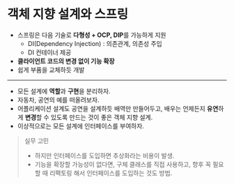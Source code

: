 # 객체 지향 설계와 스프링

- 스프링은 다음 기술로 **다형성 + OCP, DIP**를 가능하게 지원
  - DI(Dependency Injection) : 의존관계, 의존성 주입
  - DI 컨테이너 제공
- **클라이언트 코드의 변경 없이 기능 확장**
- 쉽게 부품을 교체하듯 개발

---

- 모든 설계에 **역할**과 **구현**을 분리하자.
- 자동차, 공연의 예를 떠올려보자.
- 어플리케이션 설계도 공연을 설계하듯 배역만 만들어두고, 배우는 언제든지 **유연**하게 **변경**할 수 있도록 만드는 것이 좋은 객체 지향 설계.
- 이상적으로는 모든 설계에 인터페이스를 부여하자.

> 실무 고민
>
> - 하지만 인터페이스를 도입하면 추상화라는 비용이 발생.
> - 기능을 확장할 가능성이 없다면, 구체 클래스를 직접 사용하고, 향후 꼭 필요할 때 리팩토링 해서 인터페이스를 도입하는 것도 방법.


